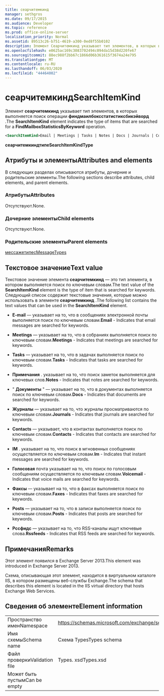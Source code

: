 ```yaml
---
title: сеарчитемкинд
manager: sethgros
ms.date: 09/17/2015
ms.audience: Developer
ms.topic: reference
ms.prod: office-online-server
localization_priority: Normal
ms.assetid: 89513c26-b751-4619-a300-0ed8f55b0102
description: Элемент Сеарчитемкинд указывает тип элементов, в которых выполняется поиск операции Финдмаилбоксстатистиксбикэйворд.
ms.openlocfilehash: e0625ac169c3083702494c094da15d38d220fe67
ms.sourcegitcommit: 88ec988f2bb67c1866d06b361615f3674a24e795
ms.translationtype: MT
ms.contentlocale: ru-RU
ms.lasthandoff: 06/03/2020
ms.locfileid: "44464002"
---
```

# <a name="searchitemkind"></a><span data-ttu-id="da531-103">сеарчитемкинд</span><span class="sxs-lookup"><span data-stu-id="da531-103">SearchItemKind</span></span>

<span data-ttu-id="da531-104">Элемент **сеарчитемкинд** указывает тип элементов, в которых выполняется поиск операции **финдмаилбоксстатистиксбикэйворд** .</span><span class="sxs-lookup"><span data-stu-id="da531-104">The **SearchItemKind** element indicates the type of items that are searched for a **FindMailboxStatisticsByKeyword** operation.</span></span> 
  
```XML
<SearchItemKind>Email | Meetings | Tasks | Notes | Docs | Journals | Contacts | Im | Voicemail | Faxes | Posts | Rssfeeds</SearchItemKind>
```

 <span data-ttu-id="da531-105">**сеарчитемкиндтипе**</span><span class="sxs-lookup"><span data-stu-id="da531-105">**SearchItemKindType**</span></span>
## <a name="attributes-and-elements"></a><span data-ttu-id="da531-106">Атрибуты и элементы</span><span class="sxs-lookup"><span data-stu-id="da531-106">Attributes and elements</span></span>

<span data-ttu-id="da531-107">В следующих разделах описываются атрибуты, дочерние и родительские элементы.</span><span class="sxs-lookup"><span data-stu-id="da531-107">The following sections describe attributes, child elements, and parent elements.</span></span>
  
### <a name="attributes"></a><span data-ttu-id="da531-108">Атрибуты</span><span class="sxs-lookup"><span data-stu-id="da531-108">Attributes</span></span>

<span data-ttu-id="da531-109">Отсутствуют.</span><span class="sxs-lookup"><span data-stu-id="da531-109">None.</span></span>
  
### <a name="child-elements"></a><span data-ttu-id="da531-110">Дочерние элементы</span><span class="sxs-lookup"><span data-stu-id="da531-110">Child elements</span></span>

<span data-ttu-id="da531-111">Отсутствуют.</span><span class="sxs-lookup"><span data-stu-id="da531-111">None.</span></span>
  
### <a name="parent-elements"></a><span data-ttu-id="da531-112">Родительские элементы</span><span class="sxs-lookup"><span data-stu-id="da531-112">Parent elements</span></span>

[<span data-ttu-id="da531-113">мессажетипес</span><span class="sxs-lookup"><span data-stu-id="da531-113">MessageTypes</span></span>](messagetypes.md)
  
## <a name="text-value"></a><span data-ttu-id="da531-114">Текстовое значение</span><span class="sxs-lookup"><span data-stu-id="da531-114">Text value</span></span>

<span data-ttu-id="da531-115">Текстовое значение элемента **сеарчитемкинд** — это тип элемента, в котором выполняется поиск по ключевым словам.</span><span class="sxs-lookup"><span data-stu-id="da531-115">The text value of the **SearchItemKind** element is the type of item that is searched for keywords.</span></span> <span data-ttu-id="da531-116">Следующий список содержит текстовые значения, которые можно использовать в элементе **сеарчитемкинд** .</span><span class="sxs-lookup"><span data-stu-id="da531-116">The following list contains the text values that can be used in the **SearchItemKind** element.</span></span> 
  
- <span data-ttu-id="da531-117">**E-mail** — указывает на то, что в сообщениях электронной почты выполняется поиск по ключевым словам.</span><span class="sxs-lookup"><span data-stu-id="da531-117">**Email** - Indicates that email messages are searched for keywords.</span></span> 
    
- <span data-ttu-id="da531-118">**Meetings** — указывает на то, что в собраниях выполняется поиск по ключевым словам.</span><span class="sxs-lookup"><span data-stu-id="da531-118">**Meetings** - Indicates that meetings are searched for keywords.</span></span> 
    
- <span data-ttu-id="da531-119">**Tasks** — указывает на то, что в задачах выполняется поиск по ключевым словам.</span><span class="sxs-lookup"><span data-stu-id="da531-119">**Tasks** - Indicates that tasks are searched for keywords.</span></span> 
    
- <span data-ttu-id="da531-120">**Примечания** . указывает на то, что поиск заметок выполняется для ключевых слов.</span><span class="sxs-lookup"><span data-stu-id="da531-120">**Notes** - Indicates that notes are searched for keywords.</span></span> 
    
- <span data-ttu-id="da531-121">" **Документы** " — указывает на то, что в документах выполняется поиск по ключевым словам.</span><span class="sxs-lookup"><span data-stu-id="da531-121">**Docs** - Indicates that documents are searched for keywords.</span></span> 
    
- <span data-ttu-id="da531-122">**Журналы** — указывает на то, что журналы просматриваются по ключевым словам.</span><span class="sxs-lookup"><span data-stu-id="da531-122">**Journals** - Indicates that journals are searched for keywords.</span></span> 
    
- <span data-ttu-id="da531-123">**Contacts** — указывает, что в контактах выполняется поиск по ключевым словам.</span><span class="sxs-lookup"><span data-stu-id="da531-123">**Contacts** - Indicates that contacts are searched for keywords.</span></span> 
    
- <span data-ttu-id="da531-124">**IM** . указывает на то, что поиск в мгновенных сообщениях осуществляется по ключевым словам.</span><span class="sxs-lookup"><span data-stu-id="da531-124">**Im** - Indicates that instant messages are searched for keywords.</span></span> 
    
- <span data-ttu-id="da531-125">**Голосовая** почта указывает на то, что поиск по голосовым сообщениям осуществляется по ключевым словам.</span><span class="sxs-lookup"><span data-stu-id="da531-125">**Voicemail** - Indicates that voice mails are searched for keywords.</span></span> 
    
- <span data-ttu-id="da531-126">**Факсы** — указывает на то, что в факсах выполняется поиск по ключевым словам.</span><span class="sxs-lookup"><span data-stu-id="da531-126">**Faxes** - Indicates that faxes are searched for keywords.</span></span> 
    
- <span data-ttu-id="da531-127">**Posts** — указывает на то, что в записи выполняется поиск по ключевым словам.</span><span class="sxs-lookup"><span data-stu-id="da531-127">**Posts** - Indicates that posts are searched for keywords.</span></span> 
    
- <span data-ttu-id="da531-128">**Рссфидс** — указывает на то, что RSS-каналы ищут ключевые слова.</span><span class="sxs-lookup"><span data-stu-id="da531-128">**Rssfeeds** - Indicates that RSS feeds are searched for keywords.</span></span> 
    
## <a name="remarks"></a><span data-ttu-id="da531-129">Примечания</span><span class="sxs-lookup"><span data-stu-id="da531-129">Remarks</span></span>

<span data-ttu-id="da531-130">Этот элемент появился в Exchange Server 2013.</span><span class="sxs-lookup"><span data-stu-id="da531-130">This element was introduced in Exchange Server 2013.</span></span>
  
<span data-ttu-id="da531-131">Схема, описывающая этот элемент, находится в виртуальном каталоге IIS, в котором размещены веб-службы Exchange.</span><span class="sxs-lookup"><span data-stu-id="da531-131">The schema that describes this element is located in the IIS virtual directory that hosts Exchange Web Services.</span></span>
  
## <a name="element-information"></a><span data-ttu-id="da531-132">Сведения об элементе</span><span class="sxs-lookup"><span data-stu-id="da531-132">Element information</span></span>

|||
|:-----|:-----|
|<span data-ttu-id="da531-133">Пространство имен</span><span class="sxs-lookup"><span data-stu-id="da531-133">Namespace</span></span>  <br/> |https://schemas.microsoft.com/exchange/services/2006/types  <br/> |
|<span data-ttu-id="da531-134">Имя схемы</span><span class="sxs-lookup"><span data-stu-id="da531-134">Schema name</span></span>  <br/> |<span data-ttu-id="da531-135">Схема Types</span><span class="sxs-lookup"><span data-stu-id="da531-135">Types schema</span></span>  <br/> |
|<span data-ttu-id="da531-136">Файл проверки</span><span class="sxs-lookup"><span data-stu-id="da531-136">Validation file</span></span>  <br/> |<span data-ttu-id="da531-137">Types. xsd</span><span class="sxs-lookup"><span data-stu-id="da531-137">Types.xsd</span></span>  <br/> |
|<span data-ttu-id="da531-138">Может быть пустым</span><span class="sxs-lookup"><span data-stu-id="da531-138">Can be empty</span></span>  <br/> ||
   

